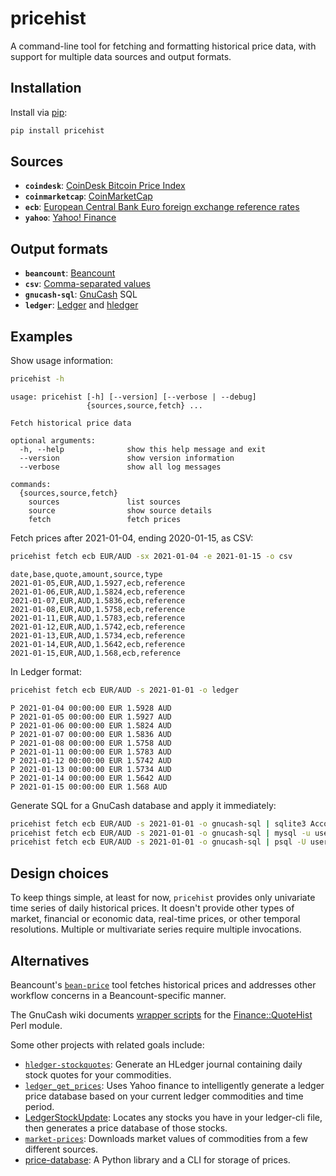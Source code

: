 # pricehist

A command-line tool for fetching and formatting historical price data, with
support for multiple data sources and output formats.

## Installation

Install via [pip](https://packaging.python.org/tutorials/installing-packages/#use-pip-for-installing):

```bash
pip install pricehist
```

## Sources

- **`coindesk`**: [CoinDesk Bitcoin Price Index](https://www.coindesk.com/coindesk-api)
- **`coinmarketcap`**: [CoinMarketCap](https://coinmarketcap.com/)
- **`ecb`**: [European Central Bank Euro foreign exchange reference rates](https://www.ecb.europa.eu/stats/exchange/eurofxref/html/index.en.html)
- **`yahoo`**: [Yahoo! Finance](https://finance.yahoo.com/)

## Output formats

- **`beancount`**: [Beancount](http://furius.ca/beancount/)
- **`csv`**: [Comma-separated values](https://en.wikipedia.org/wiki/Comma-separated_values)
- **`gnucash-sql`**: [GnuCash](https://www.gnucash.org/) SQL
- **`ledger`**: [Ledger](https://www.ledger-cli.org/) and [hledger](https://hledger.org/)

## Examples

Show usage information:

```bash
pricehist -h
```
```
usage: pricehist [-h] [--version] [--verbose | --debug]
                 {sources,source,fetch} ...

Fetch historical price data

optional arguments:
  -h, --help              show this help message and exit
  --version               show version information
  --verbose               show all log messages

commands:
  {sources,source,fetch}
    sources               list sources
    source                show source details
    fetch                 fetch prices
```

Fetch prices after 2021-01-04, ending 2020-01-15, as CSV:

```bash
pricehist fetch ecb EUR/AUD -sx 2021-01-04 -e 2021-01-15 -o csv
```
```
date,base,quote,amount,source,type
2021-01-05,EUR,AUD,1.5927,ecb,reference
2021-01-06,EUR,AUD,1.5824,ecb,reference
2021-01-07,EUR,AUD,1.5836,ecb,reference
2021-01-08,EUR,AUD,1.5758,ecb,reference
2021-01-11,EUR,AUD,1.5783,ecb,reference
2021-01-12,EUR,AUD,1.5742,ecb,reference
2021-01-13,EUR,AUD,1.5734,ecb,reference
2021-01-14,EUR,AUD,1.5642,ecb,reference
2021-01-15,EUR,AUD,1.568,ecb,reference
```

In Ledger format:

```bash
pricehist fetch ecb EUR/AUD -s 2021-01-01 -o ledger
```
```
P 2021-01-04 00:00:00 EUR 1.5928 AUD
P 2021-01-05 00:00:00 EUR 1.5927 AUD
P 2021-01-06 00:00:00 EUR 1.5824 AUD
P 2021-01-07 00:00:00 EUR 1.5836 AUD
P 2021-01-08 00:00:00 EUR 1.5758 AUD
P 2021-01-11 00:00:00 EUR 1.5783 AUD
P 2021-01-12 00:00:00 EUR 1.5742 AUD
P 2021-01-13 00:00:00 EUR 1.5734 AUD
P 2021-01-14 00:00:00 EUR 1.5642 AUD
P 2021-01-15 00:00:00 EUR 1.568 AUD
```

Generate SQL for a GnuCash database and apply it immediately:

```bash
pricehist fetch ecb EUR/AUD -s 2021-01-01 -o gnucash-sql | sqlite3 Accounts.gnucash
pricehist fetch ecb EUR/AUD -s 2021-01-01 -o gnucash-sql | mysql -u username -p -D databasename
pricehist fetch ecb EUR/AUD -s 2021-01-01 -o gnucash-sql | psql -U username -d databasename -v ON_ERROR_STOP=1
```

## Design choices

To keep things simple, at least for now, `pricehist` provides only univariate
time series of daily historical prices. It doesn't provide other types of
market, financial or economic data, real-time prices, or other temporal
resolutions. Multiple or multivariate series require multiple invocations.

## Alternatives

Beancount's [`bean-price`](https://beancount.github.io/docs/fetching_prices_in_beancount.html)
tool fetches historical prices and addresses other workflow concerns in a
Beancount-specific manner.

The GnuCash wiki documents [wrapper scripts](https://wiki.gnucash.org/wiki/Stocks/get_prices)
for the [Finance::QuoteHist](https://metacpan.org/pod/Finance::QuoteHist) Perl
module.

Some other projects with related goals include:
* [`hledger-stockquotes`](https://github.com/prikhi/hledger-stockquotes):
  Generate an HLedger journal containing daily stock quotes for your commodities.
* [`ledger_get_prices`](https://github.com/nathankot/ledger-get-prices):
  Uses Yahoo finance to intelligently generate a ledger price database based on your current ledger commodities and time period.
* [LedgerStockUpdate](https://github.com/adchari/LedgerStockUpdate):
  Locates any stocks you have in your ledger-cli file, then generates a price database of those stocks.
* [`market-prices`](https://github.com/barrucadu/hledger-scripts#market-prices):
  Downloads market values of commodities from a few different sources.
* [price-database](https://gitlab.com/alensiljak/price-database):
  A Python library and a CLI for storage of prices.
